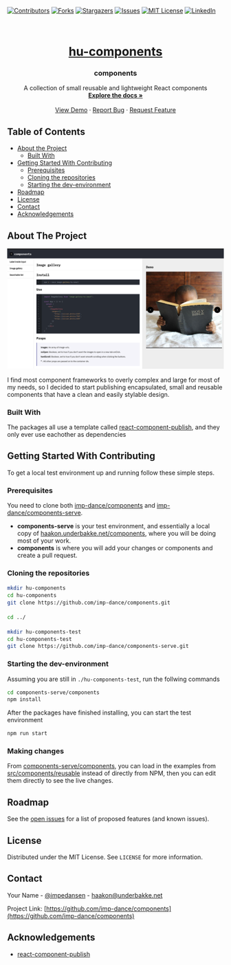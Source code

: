 <!--
*** Thanks for checking out this README Template. If you have a suggestion that would
*** make this better, please fork the repo and create a pull request or simply open
*** an issue with the tag "enhancement".
*** Thanks again! Now go create something AMAZING! :D
-->

<!-- PROJECT SHIELDS -->
<!--
*** I'm using markdown "reference style" links for readability.
*** Reference links are enclosed in brackets [ ] instead of parentheses ( ).
*** See the bottom of this document for the declaration of the reference variables
*** for contributors-url, forks-url, etc. This is an optional, concise syntax you may use.
*** https://www.markdownguide.org/basic-syntax/#reference-style-links
-->

[![Contributors][contributors-shield]][contributors-url]
[![Forks][forks-shield]][forks-url]
[![Stargazers][stars-shield]][stars-url]
[![Issues][issues-shield]][issues-url]
[![MIT License][license-shield]][license-url]
[![LinkedIn][linkedin-shield]][linkedin-url]

<!-- PROJECT LOGO -->
<br />
<p align="center">
  <a href="https://github.com/imp-dance/components">
    <h1 align="center">hu-components</h1>
  </a>

  <h3 align="center">components</h3>

  <p align="center">
    A collection of small reusable and lightweight React components
    <br />
    <a href="https://github.com/imp-dance/components"><strong>Explore the docs »</strong></a>
    <br />
    <br />
    <a href="https://haakon.underbakke.net/components">View Demo</a>
    ·
    <a href="https://github.com/imp-dance/components/issues">Report Bug</a>
    ·
    <a href="https://github.com/imp-dance/components/issues">Request Feature</a>
  </p>
</p>

<!-- TABLE OF CONTENTS -->

## Table of Contents

- [About the Project](#about-the-project)
  - [Built With](#built-with)
- [Getting Started With Contributing](#getting-started)
  - [Prerequisites](#prerequisites)
  - [Cloning the repositories](#cloning-the-repositories)
  - [Starting the dev-environment](#starting-the-dev-environment)
- [Roadmap](#roadmap)
- [License](#license)
- [Contact](#contact)
- [Acknowledgements](#acknowledgements)

<!-- ABOUT THE PROJECT -->

## About The Project

[![hu-components Screen Shot][product-screenshot]](https://example.com)

I find most component frameworks to overly complex and large for most of my needs, so I decided to start publishing encapsulated, small and reusable components that have a clean and easily stylable design.

### Built With

The packages all use a template called [react-component-publish](https://github.com/zxol/react-component-publish#readme), and they only ever use eachother as dependencies

<!-- GETTING STARTED -->

## Getting Started With Contributing

To get a local test environment up and running follow these simple steps.

### Prerequisites

You need to clone both [imp-dance/components](https://github.com/imp-dance/components#readme) and [imp-dance/components-serve](https://github.com/imp-dance/components-serve#readme).

- **components-serve** is your test environment, and essentially a local copy of [haakon.underbakke.net/components](https://haakon.underbakke.net/components), where you will be doing most of your work.
- **components** is where you will add your changes or components and create a pull request.

### Cloning the repositories

```sh
mkdir hu-components
cd hu-components
git clone https://github.com/imp-dance/components.git

cd ../

mkdir hu-components-test
cd hu-components-test
git clone https://github.com/imp-dance/components-serve.git
```

### Starting the dev-environment

Assuming you are still in `./hu-components-test`, run the follwing commands

```sh
cd components-serve/components
npm install
```

After the packages have finished installing, you can start the test environment

```sh
npm run start
```

### Making changes

From [components-serve/components](https://github.com/imp-dance/components-serve/tree/master/components/), you can load in the examples from [src/components/reusable](https://github.com/imp-dance/components-serve/tree/master/components/src/components/reusable) instead of directly from NPM, then you can edit them directly to see the live changes.

<!-- ROADMAP -->

## Roadmap

See the [open issues](https://github.com/imp-dance/components/issues) for a list of proposed features (and known issues).

<!-- LICENSE -->

## License

Distributed under the MIT License. See `LICENSE` for more information.

<!-- CONTACT -->

## Contact

Your Name - [@impedansen](https://twitter.com/impedansen) - haakon@underbakke.net

Project Link: [https://github.com/imp-dance/components](https://github.com/imp-dance/components)

<!-- ACKNOWLEDGEMENTS -->

## Acknowledgements

- [react-component-publish](https://github.com/zxol/react-component-publish#readme)

<!-- MARKDOWN LINKS & IMAGES -->
<!-- https://www.markdownguide.org/basic-syntax/#reference-style-links -->

[contributors-shield]: https://img.shields.io/github/contributors/imp-dance/components.svg?style=flat-square
[contributors-url]: https://github.com/imp-dance/components/graphs/contributors
[forks-shield]: https://img.shields.io/github/forks/imp-dance/components.svg?style=flat-square
[forks-url]: https://github.com/imp-dance/components/network/members
[stars-shield]: https://img.shields.io/github/stars/imp-dance/components.svg?style=flat-square
[stars-url]: https://github.com/imp-dance/components/stargazers
[issues-shield]: https://img.shields.io/github/issues/imp-dance/components.svg?style=flat-square
[issues-url]: https://github.com/imp-dance/components/issues
[license-shield]: https://img.shields.io/github/license/imp-dance/components.svg?style=flat-square
[license-url]: https://github.com/imp-dance/components/blob/master/LICENSE.txt
[linkedin-shield]: https://img.shields.io/badge/-LinkedIn-black.svg?style=flat-square&logo=linkedin&colorB=555
[linkedin-url]: https://linkedin.com/in/imp-dance
[product-screenshot]: images/screenshot.png
